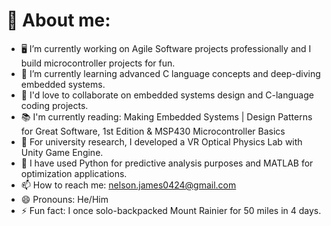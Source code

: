 # 👋 About me:


<!--
**jgn7/jgn7** is a ✨ _special_ ✨ repository because its `README.md` (this file) appears on your GitHub profile.

Here are some ideas to get you started: -->

- 🖥️ I’m currently working on Agile Software projects professionally and I build microcontroller projects for fun.
- 🌱 I’m currently learning advanced C language concepts and deep-diving embedded systems.
- 👯 I'd love to collaborate on embedded systems design and C-language coding projects.
- 📚 I'm currently reading: Making Embedded Systems | Design Patterns for Great Software, 1st Edition & MSP430 Microcontroller Basics
- 🏫 For university research, I developed a VR Optical Physics Lab with Unity Game Engine.
- 🏫 I have used Python for predictive analysis purposes and MATLAB for optimization applications.
- 📫 How to reach me: nelson.james0424@gmail.com
- 😄 Pronouns: He/Him
- ⚡ Fun fact: I once solo-backpacked Mount Rainier for 50 miles in 4 days.

